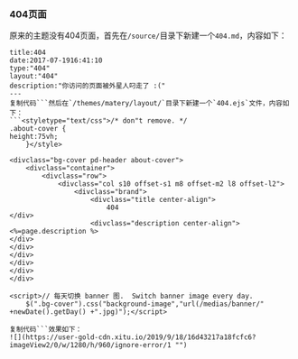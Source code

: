 ### 404页面
原来的主题没有404页面，首先在`/source/`目录下新建一个`404.md`，内容如下：
```---
title:404
date:2017-07-1916:41:10
type:"404"
layout:"404"
description:"你访问的页面被外星人叼走了 :("
---
复制代码```然后在`/themes/matery/layout/`目录下新建一个`404.ejs`文件，内容如下：
```<styletype="text/css">/* don"t remove. */
.about-cover {
height:75vh;
    }</style>

<divclass="bg-cover pd-header about-cover">
    <divclass="container">
        <divclass="row">
            <divclass="col s10 offset-s1 m8 offset-m2 l8 offset-l2">
                <divclass="brand">
                    <divclass="title center-align">
                        404
</div>
                    <divclass="description center-align">
<%=page.description %>
</div>
</div>
</div>
</div>
</div>
</div>

<script>// 每天切换 banner 图.  Switch banner image every day.
    $(".bg-cover").css("background-image","url(/medias/banner/" +newDate().getDay() +".jpg)");</script>

复制代码```效果如下：
![](https://user-gold-cdn.xitu.io/2019/9/18/16d43217a18fcfc6?imageView2/0/w/1280/h/960/ignore-error/1 "")